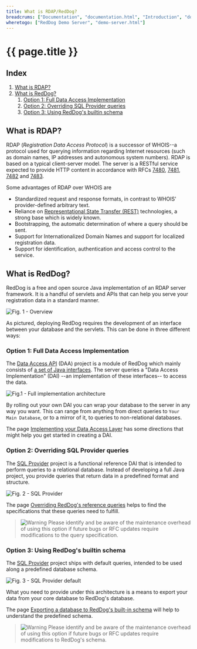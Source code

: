 ```yaml
---
title: What is RDAP/RedDog?
breadcrums: ["Documentation", "documentation.html", "Introduction", "documentation.html#introduction"]
wheretogo: ["RedDog Demo Server", "demo-server.html"]
---
```


# {{ page.title }}

## Index

1. [What is RDAP?](#what-is-rdap)
1. [What is RedDog?](#what-is-reddog)	
   1. [Option 1: Full Data Access Implementation](#option-1-full-data-access-implementation)
   1. [Option 2: Overriding SQL Provider queries](#option-2-overriding-sql-provider-queries)
   1. [Option 3: Using RedDog's builtin schema](#option-3-using-reddogs-builtin-schema)

## What is RDAP?

RDAP (_Registration Data Access Protocol_) is a successor of WHOIS--a protocol used for querying information regarding Internet resources (such as domain names, IP addresses and autonomous system numbers). RDAP is based on a typical client-server model. The server is a RESTful service expected to provide HTTP content in accordance with RFCs [7480](https://tools.ietf.org/html/rfc7480), [7481](https://tools.ietf.org/html/rfc7481), [7482](https://tools.ietf.org/html/rfc7482) and [7483](https://tools.ietf.org/html/rfc7483).

Some advantages of RDAP over WHOIS are

- Standardized request and response formats, in contrast to WHOIS' provider-defined arbitrary text.
- Reliance on [Representational State Transfer (REST)](http://www.ics.uci.edu/~fielding/pubs/dissertation/rest_arch_style.htm) technologies, a strong base which is widely known.
- Bootstrapping, the automatic determination of where a query should be sent.
- Support for Internationalized Domain Names and support for localized registration data.
- Support for identification, authentication and access control to the service.

## What is RedDog?

RedDog is a free and open source Java implementation of an RDAP server framework. It is a handful of servlets and APIs that can help you serve your registration data in a standard manner.

![Fig. 1 - Overview](img/diagram/intro-overview.svg)

As pictured, deploying RedDog requires the development of an interface between your database and the servlets. This can be done in three different ways:

### Option 1: Full Data Access Implementation

The [Data Access API](https://github.com/NICMx/rdap-data-access-api) (DAA) project is a module of RedDog which mainly consists of [a set of Java interfaces](https://github.com/NICMx/rdap-data-access-api/tree/master/src/main/java/mx/nic/rdap/db/spi). The server queries a "Data Access Implementation" (DAI) --an implementation of these interfaces-- to access the data.

![Fig.1 - Full implementation architecture](img/diagram/intro-option-1.svg)

By rolling out your own DAI you can wrap your database to the server in any way you want. This can range from anything from direct queries to `Your Main Database`, or to a mirror of it, to queries to non-relational databases.

The page [Implementing your Data Access Layer](data-access-layer.html) has some directions that might help you get started in creating a DAI.

### Option 2: Overriding SQL Provider queries

The [SQL Provider](https://github.com/NICMx/rdap-sql-provider) project is a functional reference DAI that is intended to perform queries to a relational database. Instead of developing a full Java project, you provide queries that return data in a predefined format and structure.

![Fig. 2 - SQL Provider](img/diagram/intro-option-2.svg)

The page [Overriding RedDog's reference queries](overriding-queries.html) helps to find the specifications that these queries need to fulfill.

> ![Warning](img/warning.svg) Please identify and be aware of the maintenance overhead of using this option if future bugs or RFC updates require modifications to the query specification.

### Option 3: Using RedDog's builtin schema

The [SQL Provider](https://github.com/NICMx/rdap-sql-provider) project ships with default queries, intended to be used along a predefined database schema.

![Fig. 3 - SQL Provider default](img/diagram/intro-option-3.svg)

What you need to provide under this architecture is a means to export your data from your core database to RedDog's database.

The page [Exporting a database to RedDog's built-in schema](migration.html) will help to understand the predefined schema.

> ![Warning](img/warning.svg) Please identify and be aware of the maintenance overhead of using this option if future bugs or RFC updates require modifications to RedDog's schema.
